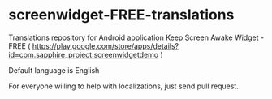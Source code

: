# screenwidget-FREE-translations
Translations repository for Android application Keep Screen Awake Widget - FREE ( https://play.google.com/store/apps/details?id=com.sapphire_project.screenwidgetdemo )

Default language is English

For everyone willing to help with localizations, just send pull request.
